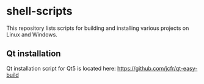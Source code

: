 # shell-scripts
This repository lists scripts for building and installing various projects on Linux and Windows.

## Qt installation
Qt installation script for Qt5 is located here:
https://github.com/jcfr/qt-easy-build
